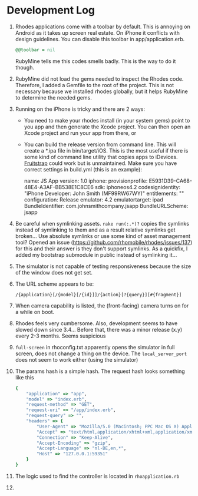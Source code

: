Development Log
===============

1.  Rhodes applications come with a toolbar by default. This is annoying on Android as it takes up screen real estate. On
    iPhone it conflicts with design guidelines.
    You can disable this toolbar in app/application.erb.

    ```ruby
    @@toolbar = nil
    ```

    RubyMine tells me this codes smells badly. This is the way to do it though.

2.  RubyMine did not load the gems needed to inspect the Rhodes code. Therefore, I added a Gemfile to the root of the
    project. This is not necessary because we installed rhodes globally, but it helps RubyMine to determine the needed
    gems.

3.  Running on the iPhone is tricky and there are 2 ways:
    - You need to make your rhodes install (in your system gems) point to you app and
      then generate the Xcode project. You can then open an Xcode project and run your app from there, or
    - You can build the release version from command line. This will create a *.ipa file in bin/target/iOS.
      This is the most useful if there is some kind of command line utility that copies apps to iDevices.
      [Fruitstrap](https://github.com/ghughes/fruitstrap) could work but is unmaintained.
      Make sure you have correct settings in build.yml (this is an example):

        name: JS App
        version: 1.0
        iphone:
          provisionprofile: E5931D39-CA68-48E4-A3AF-BB538E1C8CE6
          sdk: iphoneos4.2
          codesignidentity: "iPhone Developer: John Smith (MF99RW67WY)"
          entitlements: ""
          configuration: Release
          emulator: 4.2
          emulatortarget: ipad
          BundleIdentifier: com.johnsmithcompany.jsapp
          BundleURLScheme: jsapp

4.  Be careful when symlinking assets. ```rake run(:.*)?``` copies the symlinks instead of symlinking to them and as a
    result relative symlinks get broken... Use absolute symlinks or use some kind of asset management tool?
    Opened an issue (https://github.com/rhomobile/rhodes/issues/137) for this and their answer is they don't support
    symlinks. As a quickfix, I added my bootstrap submodule in public instead of symlinking it...

5.  The simulator is not capable of testing responsiveness because the size of the window does not get set.

6.  The URL scheme appears to be:

        /{application}[/{model}[/{id}]]/{action}[?{query}][#{fragment}]

7.  When camera capability is listed, the (front-facing) camera turns on for a while on boot.

8.  Rhodes feels very cumbersome. Also, development seems to have slowed down since 3.4... Before that, there
    was a minor release (x.y) every 2-3 months. Seems suspicious

9.  ```full-screen``` in rhoconfig.txt apparently opens the simulator in full screen, does not change a thing on the
    device. The ```local_server_port``` does not seem to work either (using the simulator)

10. The params hash is a simple hash. The request hash looks something like this

    ```ruby
    {
        "application" => "app",
        "model" => "index.erb",
        "request-method" => "GET",
        "request-uri" => "/app/index.erb",
        "request-query" => "",
        "headers" => {
            "User-Agent" => "Mozilla/5.0 (Macintosh; PPC Mac OS X) AppleWebKit/534.34 (KHTML, like Gecko) RhoSimulator Safari/534.34",
            "Accept" => "text/html,application/xhtml+xml,application/xml;q=0.9,*/*;q=0.8",
            "Connection" => "Keep-Alive",
            "Accept-Encoding" => "gzip",
            "Accept-Language" => "nl-BE,en,*",
            "Host" => "127.0.0.1:59351"
        }
    }
    ```

11. The logic used to find the controller is located in ```rhoapplication.rb```

12.
